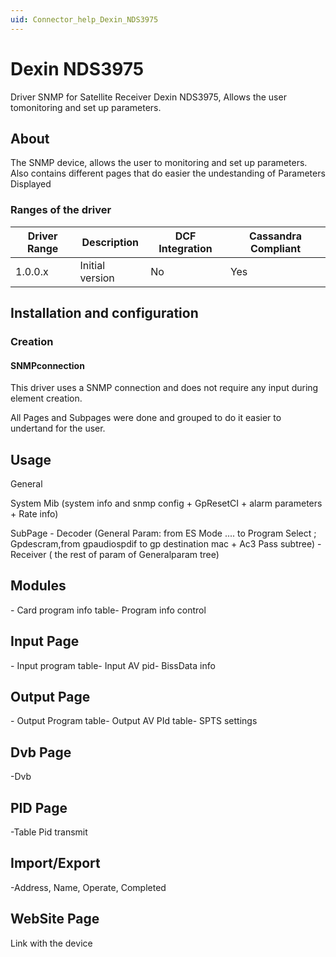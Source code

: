 ```yaml
---
uid: Connector_help_Dexin_NDS3975
---
```


# Dexin NDS3975

Driver SNMP for Satellite Receiver Dexin NDS3975, Allows the user tomonitoring and set up parameters.

## About

The SNMP device, allows the user to monitoring and set up parameters. Also contains different pages that do easier the undestanding of Parameters Displayed

### Ranges of the driver

| **Driver Range** | **Description** | **DCF Integration** | **Cassandra Compliant** |
|------------------|-----------------|---------------------|-------------------------|
| 1.0.0.x          | Initial version | No                  | Yes                     |

## Installation and configuration

### Creation

#### SNMPconnection

This driver uses a SNMP connection and does not require any input during element creation.

All Pages and Subpages were done and grouped to do it easier to undertand for the user.

## Usage

General

System Mib (system info and snmp config + GpResetCI + alarm parameters + Rate info)

SubPage - Decoder (General Param: from ES Mode .... to Program Select ; Gpdescram,from gpaudiospdif to gp destination mac + Ac3 Pass subtree) - Receiver ( the rest of param of Generalparam tree)

## Modules

\- Card program info table- Program info control

## Input Page

\- Input program table- Input AV pid- BissData info

## Output Page

\- Output Program table- Output AV PId table- SPTS settings

## Dvb Page

-Dvb

## PID Page

-Table Pid transmit

## Import/Export

-Address, Name, Operate, Completed

## WebSite Page

Link with the device
